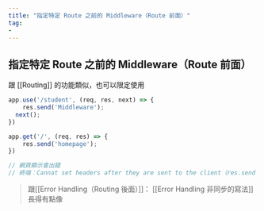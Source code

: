 ```yaml
---
title: "指定特定 Route 之前的 Middleware（Route 前面）"
tag: 
- 
---
```

## 指定特定 Route 之前的 Middleware（Route 前面）
跟 [[Routing]] 的功能類似，也可以限定使用
```js
app.use('/student', (req, res, next) => {
	res.send('Middleware');
  next();
})

app.get('/', (req, res) => {
	res.send('homepage');
})

// 網頁顯示會出錯
// 終端：Cannat set headers after they are sent to the client（res.send 不能送兩次）
```

>跟[[Error Handling（Routing 後面）]]： [[Error Handling 非同步的寫法]]長得有點像